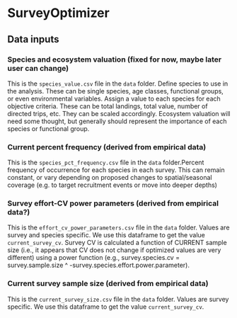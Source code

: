 # SurveyOptimizer

## Data inputs 

### Species and ecosystem valuation (fixed for now, maybe later user can change) 
This is the `species_value.csv` file in the `data` folder. Define species to use in the analysis.  These can be single species, age classes, functional groups, or even environmental variables.  Assign a value to each species for each objective criteria. These can be total landings, total value, number of directed trips, etc. They can be scaled accordingly. Ecosystem valuation will need some thought, but generally should represent the importance of each species or functional group. 

### Current percent frequency (derived from empirical data) 
This is the `species_pct_frequency.csv` file in the `data` folder.Percent frequency of occurrence for each species in each survey.  This can remain constant, or vary depending on proposed changes to spatial/seasonal coverage (e.g. to target recruitment events or move into deeper depths) 

### Survey effort-CV power parameters (derived from empirical data?) 
This is the `effort_cv_power_parameters.csv` file in the `data` folder. Values are survey and species specific. We use this dataframe to get the value `current_survey_cv`. Survey CV is  calculated a function of CURRENT sample size (i.e., it appears that CV does not change if optimized values are very different) using a power function (e.g., survey.species.cv = survey.sample.size ^ -survey.species.effort.power.parameter). 

### Current survey sample size (derived from empirical data) 
This is the `current_survey_size.csv` file in the `data` folder. Values are survey specific. We use this dataframe to get the value `current_survey_cv`. 
